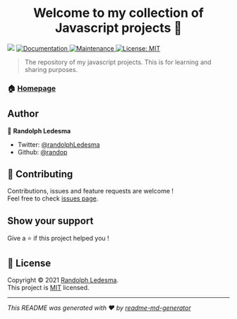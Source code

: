 <h1 align="center">Welcome to my collection of Javascript projects 👋</h1>
<p>
  <img src="https://img.shields.io/badge/version-1.0.0-blue.svg?cacheSeconds=2592000" />
  <a href="https://github.com/randop/javascript-projects#readme">
    <img alt="Documentation" src="https://img.shields.io/badge/documentation-yes-brightgreen.svg" target="_blank" />
  </a>
  <a href="https://github.com/randop/javascript-projects/graphs/commit-activity">
    <img alt="Maintenance" src="https://img.shields.io/badge/Maintained%3F-yes-green.svg" target="_blank" />
  </a>
  <a href="https://github.com/randop/javascript-projects/blob/master/LICENSE">
    <img alt="License: MIT" src="https://img.shields.io/badge/License-MIT-yellow.svg" target="_blank" />
  </a>
</p>

> The repository of my javascript projects. This is for learning and sharing purposes.

### 🏠 [Homepage](https://github.com/randop/javascript-projects#readme)

## Author

👤 **Randolph Ledesma**

* Twitter: [@randolphLedesma](https://twitter.com/randolphLedesma)
* Github: [@randop](https://github.com/randop)

## 🤝 Contributing

Contributions, issues and feature requests are welcome !<br />Feel free to check [issues page](https://github.com/randop/javascript-projects/issues).

## Show your support

Give a ⭐️ if this project helped you !

## 📝 License

Copyright © 2021 [Randolph Ledesma](https://github.com/randop).<br />
This project is [MIT](https://github.com/randop/javascript-projects/blob/master/LICENSE) licensed.

***
_This README was generated with ❤️ by [readme-md-generator](https://github.com/kefranabg/readme-md-generator)_